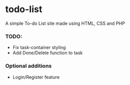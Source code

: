 # todo-list

A simple To-do List site made using HTML, CSS and PHP

### TODO:
* Fix task-container styling
* Add Done/Delete function to task

### Optional additions
* Login/Register feature


